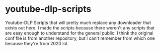 # youtube-dlp-scripts
Youtube-DLP Scripts that will pretty much replace any downloader that exists out here.
I made the scripts because there weren't any scripts that are easy enough to understand for the general public.
I think the original conf file is from another repository, but I can't remember from which one because they're from 2020 lol.
